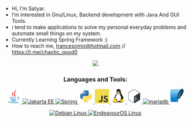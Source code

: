 - Hi, I’m Satyar.
- I’m interested in Gnu/Linux, Backend development with Java And GUI Tools.
- i tend to make applications to solve my personal everyday problems and automate small things on my system.
- Currently Learning Spring Framework :)
- How to reach me, trancesomix@hotmail.com // https://t.me/chaotic_good0

<div align="center">
<img src="https://github-readme-stats.vercel.app/api/top-langs/?username=stking68&layout=donut&theme=tokyonight" />
</div>

<h3 align="center">Languages and Tools:</h3>
<p align="center"> <a href="https://www.java.com/en/" target="_blank" rel="noreferrer"> <img src="https://raw.githubusercontent.com/devicons/devicon/master/icons/java/java-original.svg" alt="Java" width="40" height="40"/> </a> <a href="https://jakarta.ee/" target="_blank" rel="noreferrer"> <img src="https://jakarta.ee/images/jakarta/jakarta-ee-logo-color.svg" alt="Jakarta EE" width="40" height="40"/> </a> <a href="https://spring.io" target="_blank" rel="noreferrer"> <img src="https://spring.io/img/spring.svg" alt="Spring" width="40" height="40"/> </a> <a href="https://www.python.org" target="_blank" rel="noreferrer"> <img src="https://raw.githubusercontent.com/devicons/devicon/master/icons/python/python-original.svg" alt="python" width="40" height="40"/> </a> <a href="https://developer.mozilla.org/en-US/docs/Web/JavaScript" target="_blank" rel="noreferrer"> <img src="https://raw.githubusercontent.com/devicons/devicon/master/icons/javascript/javascript-original.svg" alt="javascript" width="40" height="40"/> </a> <a href="https://www.linux.org/" target="_blank" rel="noreferrer"> <img src="https://raw.githubusercontent.com/devicons/devicon/master/icons/linux/linux-original.svg" alt="linux" width="40" height="40"/> </a> <a href="https://www.gnu.org/software/bash/" target="_blank" rel="noreferrer"> <img src="https://raw.githubusercontent.com/devicons/devicon/master/icons/bash/bash-original.svg" alt="bash" width="40" height="40"/> </a> <a href="https://mariadb.com/" target="_blank" rel="noreferrer"> <img src="https://mariadb.com/wp-content/uploads/2019/11/mariadb-logo-vert_white-transparent.png" alt="mariadb" width="40" height="40"/> </a> <a href="https://www.sqlite.org/" target="_blank" rel="noreferrer"> <img src="https://raw.githubusercontent.com/devicons/devicon/master/icons/sqlite/sqlite-original.svg" alt="sqlite" width="40" height="40"/> </a> </p>

<p align="center"> 
<a href="https://www.debian.org/" target="_blank" rel="noreferrer"> <img src="https://www.debian.org/logos/openlogo-nd.svg" alt="Debian Linux" width="40" height="40"/> </a>
<a href="https://endeavouros.com/" target="_blank" rel="noreferrer"> <img src="https://endeavouros.com/wp-content/uploads/2019/08/EndeavourOS-logo.png" alt="EndeavourOS Linux" width="auto" height="40"/> </a>
</p>
